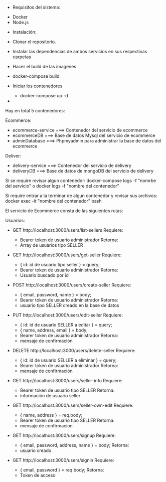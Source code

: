 - Requisitos del sistema:

* Docker
* Node.js

- Instalación:

* Clonar el repositorio.

* Instalar las dependencias de ambos servicios en sus respectivas carpetas

* Hacer el build de las imagenes

- docker-compose build

* Iniciar los contenedores

  - docker-compose up -d

*

Hay en total 5 contenedores:

Ecommerce:

- ecommerce-service ===> Contenedor del servicio de ecommerce
- ecommerceDB ===> Base de datos Mysql del servicio de ecommerce
- adminDatabase ===> Phpmyadmin para administrar la base de datos del ecommerce

Deliver:

- delivery-service ===> Contenedor del servicio de delivery
- deliveryDB ===> Base de datos de mongoDB del servicio de delivery

Si se require revisar algun contenedor: docker-compose logs -f "nomrbe del servicio" o docker logs -f "nombre del contenedor"

Si require entrar a la terminar de algun contenedor y revisar sus archivos:
docker exec -it "nombre del contenedor" bash

El servicio de Ecommerce consta de las siguientes rutas:

Usuarios:

- GET http://localhost:3000/users/list-sellers
  Requiere:

  - Bearer token de usuario administrador
    Retorna:
  - Array de usuarios tipo SELLER

- GET http://localhost:3000/users/get-seller
  Requiere:

  - { id: id de usuario tipo seller } = query;
  - Bearer token de usuario administrador
    Retorna:
  - Usuario buscado por id

- POST http://localhost:3000/users/create-seller
  Requiere:

  - { email, password, name } = body;
  - Bearer token de usuario administrador
    Retorna:
  - usuario tipo SELLER creado en la base de datos

- PUT http://localhost:3000/users/edit-seller
  Requiere:

  - { id: id de usuario SELLER a editar } = query;
  - { name, address, email } = body;
  - Bearer token de usuario administrador
    Retorna:
  - mensaje de confirmación

- DELETE http://localhost:3000/users/delete-seller
  Requiere:

  - { id: id de usuario SELLER a eliminar } = query;
  - Bearer token de usuario administrador
    Retorna:
  - mensaje de confirmación

- GET http://localhost:3000/users/seller-info
  Requiere:

  - Bearer token de usuario tipo SELLER
    Retorna:
  - información de usuario seller

- GET http://localhost:3000/users/seller-own-edit
  Requiere:

  - { name, address } = req.body;
  - Bearer token de usuario tipo SELLER
    Retorna:
  - mensaje de confirmacion

- GET http://localhost:3000/users/signup
  Requiere:

  - { email, password, address, name } = body;
    Retorna:
  - usuario creado

- GET http://localhost:3000/users/signin
  Requiere:
  - { email, password } = req.body;
    Retorna:
  - Token de acceso
